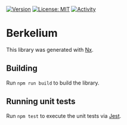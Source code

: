 [![Version](https://img.shields.io/npm/v/@berkelium/berkelium.svg)](https://www.npmjs.com/package/@berkelium/berkelium)
[![License: MIT](https://img.shields.io/badge/License-MIT-yellow.svg)](https://opensource.org/licenses/MIT)
[![Activity](https://img.shields.io/github/commit-activity/m/BerkeliumLabs/berkelium)](https://github.com/BerkeliumLabs/berkelium/pulse)

# Berkelium

This library was generated with [Nx](https://nx.dev).

## Building

Run `npm run build` to build the library.

## Running unit tests

Run `npm test` to execute the unit tests via [Jest](https://jestjs.io).